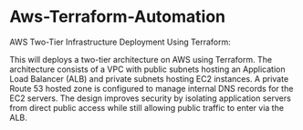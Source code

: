 # Aws-Terraform-Automation
AWS Two-Tier Infrastructure Deployment Using Terraform:

This will deploys a two-tier architecture on AWS using Terraform. The architecture consists of a VPC with public subnets hosting an Application Load Balancer (ALB) and private subnets hosting EC2 instances. A private Route 53 hosted zone is configured to manage internal DNS records for the EC2 servers. The design improves security by isolating application servers from direct public access while still allowing public traffic to enter via the ALB.

